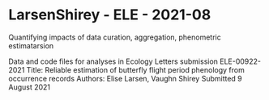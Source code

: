 # LarsenShirey - ELE - 2021-08
Quantifying impacts of data curation, aggregation, phenometric estimatarsion

Data and code files for analyses in Ecology Letters submission ELE-00922-2021
Title: Reliable estimation of butterfly flight period phenology from occurrence records
Authors: Elise Larsen, Vaughn Shirey
Submitted 9 August 2021

